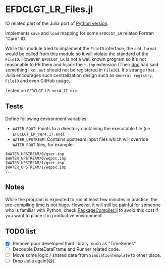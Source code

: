 
# EFDCLGT_LR_Files.jl

IO related part of the Julia port of [Python version](https://github.com/yiyuezhuo/IWIND-LR-TOOLS).

Implements `save` and `load` mapping for some `EFDCLGT_LR` related Fortran "Card" IO.

While this module tried to implement the `FileIO` interface, the `add_format` would be called from this module so it will violate the standard of the `FileIO`. However, `EFDCLGT_LR` is not a well known program so it's not reasonable to PR them and hijack the `*.inp` extension (Their [doc](https://github.com/JuliaIO/FileIO.jl/blob/bf57b7f62f74b1ed55481684c406ba83415a713b/docs/src/registering.md#argument-magic)  had said something like `.out` should not be registered in `FileIO`). It's strange that Julia encourages such centralization design such as `General registry`, `FileIO` and even GitHub usage...

Tested on `EFDCLGT_LR_ver4.17.exe`.

## Tests

Define following environment variables:

* `WATER_ROOT`: Points to a directory containing the executable file (i.e. `EFDCLGT_LR_ver4.17.exe`).
* `WATER_UPSTREAM`: Contains upstream input files which will override `WATER_ROOT` files, for example:

```
$WATER_UPSTREAM/0/qser.inp
$WATER_UPSTREAM/0/wqpsc.inp
$WATER_UPSTREAM/1/qser.inp
$WATER_UPSTREAM/1/wqpsc.inp
...
```

## Notes

While the program is expected to run at least few minutes in practice, the pre-compiling time is not huge. However, it will still be painful for someone who is familiar with Python, check [PackageCompiler.jl](https://github.com/JuliaLang/PackageCompiler.jl) to avoid this cost if you want to place it in productive environment.

## TODO list

- [x] Remove poor developed third library, such as "TimeSeries"
- [ ] Decouple DateDataFrame and Runner related code. 
- [ ] Move some logic / shared data from `SimulationTemplate` to other place.
- [ ] Drop Julia again(😅).
